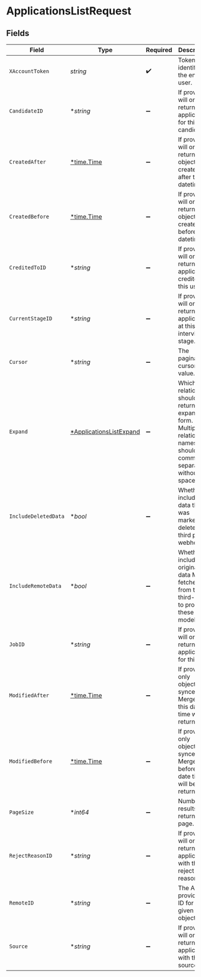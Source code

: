# ApplicationsListRequest


## Fields

| Field                                                                                                                  | Type                                                                                                                   | Required                                                                                                               | Description                                                                                                            |
| ---------------------------------------------------------------------------------------------------------------------- | ---------------------------------------------------------------------------------------------------------------------- | ---------------------------------------------------------------------------------------------------------------------- | ---------------------------------------------------------------------------------------------------------------------- |
| `XAccountToken`                                                                                                        | *string*                                                                                                               | :heavy_check_mark:                                                                                                     | Token identifying the end user.                                                                                        |
| `CandidateID`                                                                                                          | **string*                                                                                                              | :heavy_minus_sign:                                                                                                     | If provided, will only return applications for this candidate.                                                         |
| `CreatedAfter`                                                                                                         | [*time.Time](https://pkg.go.dev/time#Time)                                                                             | :heavy_minus_sign:                                                                                                     | If provided, will only return objects created after this datetime.                                                     |
| `CreatedBefore`                                                                                                        | [*time.Time](https://pkg.go.dev/time#Time)                                                                             | :heavy_minus_sign:                                                                                                     | If provided, will only return objects created before this datetime.                                                    |
| `CreditedToID`                                                                                                         | **string*                                                                                                              | :heavy_minus_sign:                                                                                                     | If provided, will only return applications credited to this user.                                                      |
| `CurrentStageID`                                                                                                       | **string*                                                                                                              | :heavy_minus_sign:                                                                                                     | If provided, will only return applications at this interview stage.                                                    |
| `Cursor`                                                                                                               | **string*                                                                                                              | :heavy_minus_sign:                                                                                                     | The pagination cursor value.                                                                                           |
| `Expand`                                                                                                               | [*ApplicationsListExpand](../../models/operations/applicationslistexpand.md)                                           | :heavy_minus_sign:                                                                                                     | Which relations should be returned in expanded form. Multiple relation names should be comma separated without spaces. |
| `IncludeDeletedData`                                                                                                   | **bool*                                                                                                                | :heavy_minus_sign:                                                                                                     | Whether to include data that was marked as deleted by third party webhooks.                                            |
| `IncludeRemoteData`                                                                                                    | **bool*                                                                                                                | :heavy_minus_sign:                                                                                                     | Whether to include the original data Merge fetched from the third-party to produce these models.                       |
| `JobID`                                                                                                                | **string*                                                                                                              | :heavy_minus_sign:                                                                                                     | If provided, will only return applications for this job.                                                               |
| `ModifiedAfter`                                                                                                        | [*time.Time](https://pkg.go.dev/time#Time)                                                                             | :heavy_minus_sign:                                                                                                     | If provided, only objects synced by Merge after this date time will be returned.                                       |
| `ModifiedBefore`                                                                                                       | [*time.Time](https://pkg.go.dev/time#Time)                                                                             | :heavy_minus_sign:                                                                                                     | If provided, only objects synced by Merge before this date time will be returned.                                      |
| `PageSize`                                                                                                             | **int64*                                                                                                               | :heavy_minus_sign:                                                                                                     | Number of results to return per page.                                                                                  |
| `RejectReasonID`                                                                                                       | **string*                                                                                                              | :heavy_minus_sign:                                                                                                     | If provided, will only return applications with this reject reason.                                                    |
| `RemoteID`                                                                                                             | **string*                                                                                                              | :heavy_minus_sign:                                                                                                     | The API provider's ID for the given object.                                                                            |
| `Source`                                                                                                               | **string*                                                                                                              | :heavy_minus_sign:                                                                                                     | If provided, will only return applications with this source.                                                           |